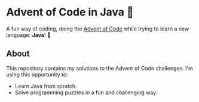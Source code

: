 # Advent of Code in Java 🎄

A fun way of coding, doing the [Advent of Code](https://adventofcode.com/) while trying to learn a new language: **Java**! 🚀

## About
This repository contains my solutions to the Advent of Code challenges. I'm using this opportunity to:
- Learn Java from scratch.
- Solve programming puzzles in a fun and challenging way.
